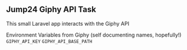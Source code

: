 ## Jump24 Giphy API Task

This small Laravel app interacts with the Giphy API

Environment Variables from Giphy (self documenting names, hopefully!)
```GIPHY_API_KEY```
```GIPHY_API_BASE_PATH```

